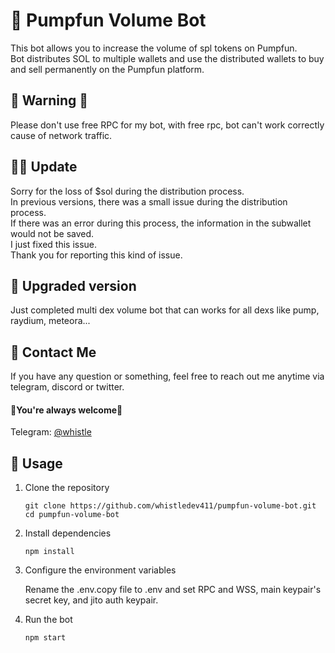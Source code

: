 # 🤖 Pumpfun Volume Bot

This bot allows you to increase the volume of spl tokens on Pumpfun.
<br />
Bot distributes SOL to multiple wallets and use the distributed wallets to buy and sell permanently on the Pumpfun platform.

## 🚧 Warning 🚧

Please don't use free RPC for my bot, with free rpc, bot can't work correctly cause of network traffic.

## 🐱‍🏍 Update

Sorry for the loss of $sol during the distribution process.<br>
In previous versions, there was a small issue during the distribution process.<br>
If there was an error during this process, the information in the subwallet would not be saved.<br>
I just fixed this issue.<br>
Thank you for reporting this kind of issue.

## 🤞 Upgraded version

Just completed multi dex volume bot that can works for all dexs like pump, raydium, meteora...

## 💬 Contact Me

If you have any question or something, feel free to reach out me anytime via telegram, discord or twitter.
<br>
#### 🌹You're always welcome🌹

Telegram: [@whistle](https://t.me/devbeast5775) <br>

## 👀 Usage
1. Clone the repository

    ```
    git clone https://github.com/whistledev411/pumpfun-volume-bot.git
    cd pumpfun-volume-bot
    ```
2. Install dependencies

    ```
    npm install
    ```
3. Configure the environment variables

    Rename the .env.copy file to .env and set RPC and WSS, main keypair's secret key, and jito auth keypair.

4. Run the bot

    ```
    npm start
    ```
